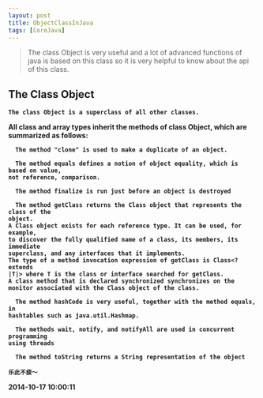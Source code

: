 ```yaml
---
layout: post
title: ObjectClassInJava
tags: [CoreJava]
---
```


> The class Object is very useful and a lot of advanced functions of java is based on this class
>so it is very helpful to know about the api of this class.

<h2><strong>The Class Object<strong></h2>

	The class Object is a superclass of all other classes.
All class and array types inherit the methods of class Object, which are
summarized as follows:



```
  The method "clone" is used to make a duplicate of an object.
```

```
  The method equals defines a notion of object equality, which is based on value,
not reference, comparison.
```

```
  The method finalize is run just before an object is destroyed
```

```
  The method getClass returns the Class object that represents the class of the
object.
A Class object exists for each reference type. It can be used, for example,
to discover the fully qualified name of a class, its members, its immediate
superclass, and any interfaces that it implements.
The type of a method invocation expression of getClass is Class<? extends
|T|> where T is the class or interface searched for getClass.
A class method that is declared synchronized synchronizes on the
monitor associated with the Class object of the class.
```

```
  The method hashCode is very useful, together with the method equals, in
hashtables such as java.util.Hashmap.
```

```
  The methods wait, notify, and notifyAll are used in concurrent programming
using threads
```

```
  The method toString returns a String representation of the object
```


	
	乐此不疲～

2014-10-17 10:00:11









